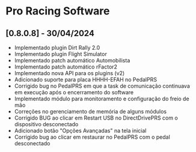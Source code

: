 # Pro Racing Software

## [0.8.0.8] - 30/04/2024

 - Implementado plugin Dirt Rally 2.0
 - Implementado plugin Flight Simulator
 - Implementado patch automático Automobilista
 - Implementado patch automático rFactor2
 - Implementado nova API para os plugins (v2)
 - Adicionado suporte para placa HHHH-EFAH no PedalPRS
 - Corrigido bug no PedalPRS em que a task de comunicação continuava em execução após o encerramento do software
 - Implementado módulo para monitoramento e configuração do freio de mão
 - Correções no gerenciamento de memória de alguns módulos
 - Corrigido BUG ao clicar em Restart USB no DirectDrivePRS com o dispositivo desconectado
 - Adicionado botão "Opções Avançadas" na tela inicial
 - Corrigido bug ao clicar em restaurar no PedalPRS com o pedal desconectado

